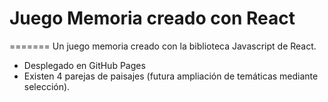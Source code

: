# Juego Memoria creado con React
=======
Un juego memoria creado con la biblioteca Javascript de React.
- Desplegado en GitHub Pages
- Existen 4 parejas de paisajes (futura ampliación de temáticas mediante selección).

